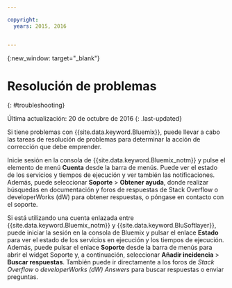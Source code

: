 ```yaml
---

copyright:
  years: 2015, 2016


---
```



{:new_window: target="_blank"}



# Resolución de problemas
{: #troubleshooting}

Última actualización: 20 de octubre de 2016
{: .last-updated}

Si tiene problemas con {{site.data.keyword.Bluemix}}, puede llevar a cabo las tareas de resolución de problemas para determinar la acción de corrección que debe emprender.

Inicie sesión en la consola de {{site.data.keyword.Bluemix_notm}} y pulse el elemento de menú **Cuenta** desde la barra de menús. Puede ver el estado de los servicios y tiempos de ejecución y ver también las notificaciones. Además, puede seleccionar **Soporte** &gt; **Obtener ayuda**, donde realizar búsquedas en documentación y foros de respuestas de Stack Overflow o developerWorks (dW) para obtener respuestas, o póngase en contacto con el soporte.


Si está utilizando una cuenta enlazada entre {{site.data.keyword.Bluemix_notm}} y {{site.data.keyword.BluSoftlayer}}, puede iniciar la sesión en la consola de Bluemix y pulsar el enlace **Estado** para ver el estado de los servicios en ejecución y los tiempos de ejecución. Además, puede pulsar el enlace **Soporte** desde la barra de menús para abrir el widget Soporte y, a continuación, seleccionar **Añadir incidencia** &gt; **Buscar respuestas**. También puede ir directamente a los foros de *Stack Overflow* o *developerWorks (dW) Answers* para buscar respuestas o enviar preguntas.
